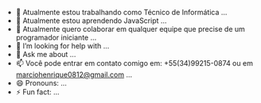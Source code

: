 - 🔭 Atualmente estou trabalhando como Técnico de Informática ...
- 🌱 Atualmente estou aprendendo JavaScript ...
- 👯 Atualmente quero colaborar em qualquer equipe que precise de um programador iniciante ...
- 🤔 I’m looking for help with ...
- 💬 Ask me about ...
- 📫 Você pode entrar em contato comigo em: +55(34)99215-0874 ou em marciohenrique0812@gmail.com ...
- 😄 Pronouns: ...
- ⚡ Fun fact: ...

